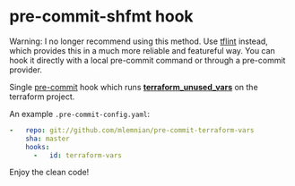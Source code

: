 # pre-commit-shfmt hook

Warning: I no longer recommend using this method. Use [tflint](https://github.com/terraform-linters/tflint) instead, which provides this in a much more reliable and featureful way. You can hook it directly with a local pre-commit command or through a pre-commit provider.

Single [pre-commit](http://pre-commit.com/) hook which runs **[terraform_unused_vars](https://github.com/ContainerLabs/terraform-unused-vars)** on the terraform project.


An example `.pre-commit-config.yaml`:

```yaml
-   repo: git://github.com/mlemnian/pre-commit-terraform-vars
    sha: master
    hooks:
      -   id: terraform-vars
```

Enjoy the clean code!
